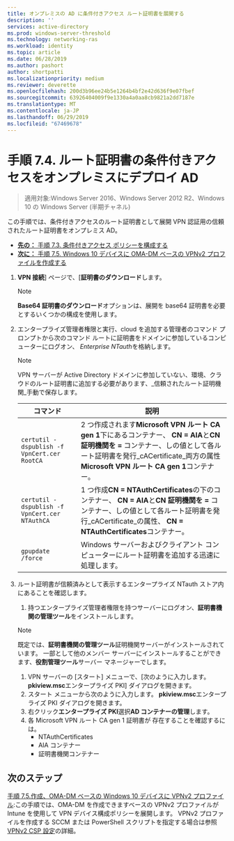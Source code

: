 ```yaml
---
title: オンプレミスの AD に条件付きアクセス ルート証明書を展開する
description: ''
services: active-directory
ms.prod: windows-server-threshold
ms.technology: networking-ras
ms.workload: identity
ms.topic: article
ms.date: 06/28/2019
ms.author: pashort
author: shortpatti
ms.localizationpriority: medium
ms.reviewer: deverette
ms.openlocfilehash: 200d3b96ee24b5e1264b4bf2e42d636f9e07fbef
ms.sourcegitcommit: 63926404009f9e1330a4a0aa8cb9821a2dd7187e
ms.translationtype: MT
ms.contentlocale: ja-JP
ms.lasthandoff: 06/29/2019
ms.locfileid: "67469678"
---
```

# <a name="step-74-deploy-conditional-access-root-certificates-to-on-premises-ad"></a>手順 7.4. ルート証明書の条件付きアクセスをオンプレミスにデプロイ AD

>適用対象:Windows Server 2016、Windows Server 2012 R2、Windows 10 の Windows Server (半期チャネル)

この手順では、条件付きアクセスのルート証明書として展開 VPN 認証用の信頼されたルート証明書をオンプレミス AD。

- [**先の：** 手順 7.3. 条件付きアクセス ポリシーを構成する](vpn-config-conditional-access-policy.md)
- [**次に：** 手順 7.5. Windows 10 デバイスに OMA-DM ベースの VPNv2 プロファイルを作成する](vpn-create-oma-dm-based-vpnv2-profiles.md)

1. **VPN 接続**] ページで、[**証明書のダウンロード**します。

   >[!NOTE]
   >**Base64 証明書のダウンロード**オプションは、展開を base64 証明書を必要とするいくつかの構成を使用します。

2. エンタープライズ管理者権限と実行、cloud を追加する管理者のコマンド プロンプトから次のコマンド ルートに証明書をドメインに参加しているコンピューターにログオン、 *Enterprise NTauth*を格納します。

   >[!NOTE]
   >VPN サーバーが Active Directory ドメインに参加していない、環境、クラウドのルート証明書に追加する必要があります、_信頼されたルート証明機関_手動で保存します。

   | コマンド | 説明 |
   | --- | --- |
   | `certutil -dspublish -f VpnCert.cer RootCA` | 2 つ作成されます**Microsoft VPN ルート CA gen 1**下にあるコンテナー、 **CN = AIA**と**CN 証明機関を =** コンテナー、しの値として各ルート証明書を発行_cACertificate_両方の属性**Microsoft VPN ルート CA gen 1**コンテナー。 |
   | `certutil -dspublish -f VpnCert.cer NTAuthCA` | 1 つ作成**CN = NTAuthCertificates**の下のコンテナー、 **CN = AIA**と**CN 証明機関を =** コンテナー、しの値として各ルート証明書を発行_cACertificate_の属性、 **CN = NTAuthCertificates**コンテナー。 |
   | `gpupdate /force` | Windows サーバーおよびクライアント コンピューターにルート証明書を追加する迅速に処理します。 |

3. ルート証明書が信頼済みとして表示するエンタープライズ NTauth ストア内にあることを確認します。
   1. 持つエンタープライズ管理者権限を持つサーバーにログオン、**証明書機関の管理ツール**をインストールします。

   >[!NOTE]
   >既定では、**証明書機関の管理ツール**証明機関サーバーがインストールされています。 一部として他のメンバー サーバーにインストールすることができます、**役割管理ツール**サーバー マネージャーでします。

   1. VPN サーバーの [スタート] メニューで、[次のように入力します。 **pkiview.msc**エンタープライズ PKI] ダイアログを開きます。
   1. スタート メニューから次のように入力します。 **pkiview.msc**エンタープライズ PKI ダイアログを開きます。
   1. 右クリック**エンタープライズ PKI**選択**AD コンテナーの管理**します。
   1. 各 Microsoft VPN ルート CA gen 1 証明書が 存在することを確認するには。
      - NTAuthCertificates
      - AIA コンテナー
      - 証明書機関コンテナー

## <a name="next-steps"></a>次のステップ

[手順 7.5.作成、OMA-DM ベースの Windows 10 デバイスに VPNv2 プロファイル](vpn-create-oma-dm-based-vpnv2-profiles.md):この手順では、OMA-DM を作成できますベースの VPNv2 プロファイルが Intune を使用して VPN デバイス構成ポリシーを展開します。 VPNv2 プロファイルを作成する SCCM または PowerShell スクリプトを指定する場合は参照[VPNv2 CSP 設定](https://docs.microsoft.com/windows/client-management/mdm/vpnv2-csp)の詳細。
